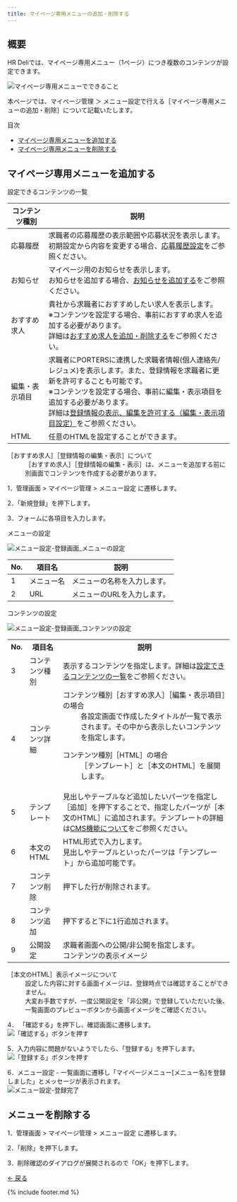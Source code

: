 ```yaml
---
title: マイページ専用メニューの追加・削除する
---
```

## 概要
HR Deliでは、マイページ専用メニュー（1ページ）につき複数のコンテンツが設定できます。

![マイページ専用メニューでできること](https://e2info.github.io/hrdeli-docs/manual/img/mypage_menu_summary.png)

本ページでは、マイページ管理 ＞ メニュー設定で行える［マイページ専用メニューの追加・削除］について記載いたします。
<!-- ※マイページ専用メニューの内、パスワードの変更 / メールアドレスの変更 / 退会の手続き は対象外となります。-->

<div class="index">
    <p>目次</p>
    <ul>
        <li>
            <a href="#create">
                マイページ専用メニューを追加する
            </a>
        </li>
        <li>
            <a href="#delete">
                マイページ専用メニューを削除する
            </a>
        </li>
    </ul>
</div>


<h2 id="create">マイページ専用メニューを追加する</h2>

<p id="contents">設定できるコンテンツの一覧</p>

コンテンツ種別 | 説明 | 
------------- | ------------- | 
応募履歴 | 求職者の応募履歴の表示範囲や応募状況を表示します。<br>初期設定から内容を変更する場合、<a href="https://e2info.github.io/hrdeli-docs/manual/mypage_phases">応募履歴設定</a>をご参照ください。 | 
お知らせ | マイページ用のお知らせを表示します。<br>お知らせを追加する場合、<a href="https://e2info.github.io/hrdeli-docs/manual/news">お知らせを追加する</a>をご参照ください。
おすすめ求人 | 貴社から求職者におすすめしたい求人を表示します。<br>※コンテンツを設定する場合、事前におすすめ求人を追加する必要があります。<br>詳細は<a href="https://e2info.github.io/hrdeli-docs/manual/mypage_recommend-job">おすすめ求人を追加・削除する</a>をご参照ください。
編集・表示項目 | 求職者にPORTERSに連携した求職者情報(個人連絡先/レジュメ)を表示します。また、登録情報を求職者に更新を許可することも可能です。<br>※コンテンツを設定する場合、事前に編集・表示項目を追加する必要があります。<br>詳細は<a href="https://e2info.github.io/hrdeli-docs/manual/mypage_field-setting">登録情報の表示、編集を許可する（編集・表示項目設定）</a>をご参照ください。
HTML | 任意のHTMLを設定することができます。


<div class="tips">
    <dl>
        <dt>［おすすめ求人］［登録情報の編集・表示］について</dt>
        <dd>
            ［おすすめ求人］［登録情報の編集・表示］は、メニューを追加する前に別画面でコンテンツを作成する必要があります。
        </dd>
    </dl>
</div>


1．管理画面 > マイページ管理 > メニュー設定 に遷移します。

2．「新規登録」を押下します。<br>
<!-- ![メニュー設定-一覧画面](https://e2info.github.io/hrdeli-docs/manual/img/mtpage_menu-c_02.png) -->

3．フォームに各項目を入力します。<br>

<p class="table_title">メニューの設定</p>

![メニュー設定-登録画面_メニューの設定](https://e2info.github.io/hrdeli-docs/manual/img/mypage_menu_create-menu.png)

No. | 項目名 | 説明 | 
------------- | ------------- | ------------- |  
1 | メニュー名  | メニューの名称を入力します。
2 | URL | メニューのURLを入力します。

<p class="table_title">コンテンツの設定</p>

![メニュー設定-登録画面_コンテンツの設定](https://e2info.github.io/hrdeli-docs/manual/img/mypage_menu_create-contents.png)

<table>
    <tr>
        <th>No.</th>
        <th>項目名</th>
        <th>説明</th>
    </tr>
    <tr>
        <td>3</td>
        <td>コンテンツ種別</td>
        <td>
            表示するコンテンツを指定します。詳細は<a href="contents">設定できるコンテンツの一覧</a>をご参照ください。
        </td>
    </tr>
    <tr>
        <td>4</td>
        <td>コンテンツ詳細</td>
        <td>
            <dl>
                <dt>コンテンツ種別［おすすめ求人］［編集・表示項目］の場合</dt>
                <dd>各設定画面で作成したタイトルが一覧で表示されます。その中から表示したいコンテンツを指定します。</dd>
            </dl>
            <dl>
                <dt>コンテンツ種別［HTML］の場合</dt>
                <dd>
                    ［テンプレート］と［本文のHTML］を展開します。
                </dd>
            </dl>
        </td>
    </tr>
    <tr>
        <td>5</td>
        <td>テンプレート</td>
        <td>見出しやテーブルなど追加したいパーツを指定し［追加］を押下することで、指定したパーツが［本文のHTML］に追加されます。テンプレートの詳細は<a href="https://e2info.github.io/hrdeli-docs/manual/cms" target="blank">CMS機能について</a>をご参照ください。</td>
    </tr>
    <tr>
        <td>6</td>
        <td>本文のHTML</td>
        <td> HTML形式で入力します。<br>見出しやテーブルといったパーツは「テンプレート」から追加可能です。</td>
    </tr>
    <tr>
        <td>7</td>
        <td>コンテンツ削除</td>
        <td> 押下した行が削除されます。</td>
    </tr>
    <tr>
        <td>8</td>
        <td>コンテンツ追加</td>
        <td>押下すると下に1行追加されます。</td>
    </tr>
    <tr>
        <td>9</td>
        <td>公開設定</td>
        <td> 求職者画面への公開/非公開を指定します。<br>コンテンツの表示イメージ</td>
    </tr>
</table>

<dl id="tips_item" class="tips">
    <dt>［本文のHTML］表示イメージについて</dt>
    <dd>
        設定した内容に対する画面イメージは、登録時点では確認することができません。<br>
        大変お手数ですが、一度公開設定を「非公開」で登録していただいた後、一覧画面のプレビューボタンから画面イメージをご確認ください。
    </dd>
</dl>

4． 「確認する」を押下し、確認画面に遷移します。<br>
![「確認する」ボタンを押す](https://e2info.github.io/hrdeli-docs/manual/img/common_push-check_with_back-button.png)

5．入力内容に問題がないようでしたら、「登録する」を押下します。<br>
![「登録する」ボタンを押す](https://e2info.github.io/hrdeli-docs/manual/img/manual/img/common_push-registration-button_with_back-button.png)

6．メニュー設定 - 一覧画面に遷移し「マイページメニュー[メニュー名]を登録しました」とメッセージが表示されます。<br>
![メニュー設定-登録完了](https://e2info.github.io/hrdeli-docs/manual/img/mypage_menu_complete.png)


<h2 id="delete">メニューを削除する</h2>

1．管理画面 > マイページ管理 > メニュー設定 に遷移します。

2．「削除」を押下します。

3．削除確認のダイアログが展開されるので「OK」を押下します。<br>


[← 戻る](https://e2info.github.io/hrdeli-docs/)

{% include footer.md %}